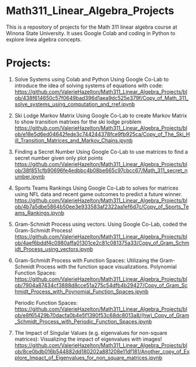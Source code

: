 # Math311_Linear_Algebra_Projects

This is a repository of projects for the Math 311 linear algebra course at Winona State University. It uses Google Colab and coding in Python to explore linea algebra concepts.

# Projects:

1. Solve Systems using Colab and Python
   Using Google Co-Lab to introduce the idea of solving systems of equations with code:
   https://github.com/ValerieHazelton/Math311_Linear_Algebra_Projects/blob/438f614650c57f0649bad396d1aea9dc525e379f/Copy_of_Math_311_solve_systems_using_computation_and_rref.ipynb
2. Ski Lodge Markov Matrix
   Using Google Co-Lab to create Markov Matrix to show transition matrixes for the ski lodge problem
   https://github.com/ValerieHazelton/Math311_Linear_Algebra_Projects/blob/e18e5d6ed04642fede3c744244378fce9fb925ca/Copy_of_The_Ski_Hill_Transition_Matrices_and_Markov_Chains.ipynb
3. Finding a Secret Number
   Using Google Co-Lab to use matrices to find a secret number given only plot points
   https://github.com/ValerieHazelton/Math311_Linear_Algebra_Projects/blob/38f851cfb90696fe4edbbc4b08be665c97cbcc67/Math_311_secret_number.ipynb
4. Sports Teams Rankings
   Using Google Co-Lab to solves for matrices using NFL data and recent game outcomes to predict a future winner.
   https://github.com/ValerieHazelton/Math311_Linear_Algebra_Projects/blob/4b7a5dbe5864b50ee3e933583af2322aa1ef6d7c/Copy_of_Sports_Teams_Rankings.ipynb
5. Gram-Schmidt Process using vectors.
   Using Google Co-Lab, coded the Gram-Schmidt Process!
   https://github.com/ValerieHazelton/Math311_Linear_Algebra_Projects/blob/4aef6bddf4c0980affa01301ce2c81c081375a33/Copy_of_Gram_Schmidt_Process_using_vectors.ipynb
6. Gram-Schmidt Process with Function Spaces:
   Utilizaing the Gram-Schmidt Process with the function space visualizations.
   Polynomial Function Spaces: https://github.com/ValerieHazelton/Math311_Linear_Algebra_Projects/blob/7904a87434cf3888d8cce51a275c54dfb4b29427/Copy_of_Gram_Schmidt_Process_with_Poynomial_Function_Spaces.ipynb

   Periodic Function Spaces: https://github.com/ValerieHazelton/Math311_Linear_Algebra_Projects/blob/e8f65429b70dacfa0b4e5f1390f53c68dc8013a8/(hw)_Copy_of_Gram_Schmidt_Process_with_Periodic_Function_Spaces.ipynb
8. The Impact of Singular Values (e.g. eigenvalues for non-square matrices):
   Visualizing the impact of eigenvalues with images!
   https://github.com/ValerieHazelton/Math311_Linear_Algebra_Projects/blob/8ce0bdb016b544882dd180202a881208e11df181/Another_copy_of_Explore_Impact_of_Eigenvalues_for_non_square_matrices.ipynb
